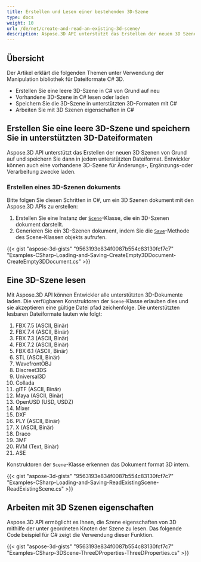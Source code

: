 ```yaml
---
title: Erstellen und Lesen einer bestehenden 3D-Szene
type: docs
weight: 10
url: /de/net/create-and-read-an-existing-3d-scene/
description: Aspose.3D API unterstützt das Erstellen der neuen 3D Szenen von Grund auf und speichern Sie dann in jedem unterstützten Dateiformat. Entwickler können auch eine vorhandene 3D-Szene für Änderungs-, Ergänzungs-oder Verarbeitung zwecke laden.
---
```

##  **Übersicht**
Der Artikel erklärt die folgenden Themen unter Verwendung der Manipulation bibliothek für Dateiformate C# 3D.
- Erstellen Sie eine leere 3D-Szene in C# von Grund auf neu
- Vorhandene 3D-Szene in C# lesen oder laden
- Speichern Sie die 3D-Szene in unterstützten 3D-Formaten mit C#
- Arbeiten Sie mit 3D Szenen eigenschaften in C#

##  **Erstellen Sie eine leere 3D-Szene und speichern Sie in unterstützten 3D-Dateiformaten**
Aspose.3D API unterstützt das Erstellen der neuen 3D Szenen von Grund auf und speichern Sie dann in jedem unterstützten Dateiformat. Entwickler können auch eine vorhandene 3D-Szene für Änderungs-, Ergänzungs-oder Verarbeitung zwecke laden.

###  **Erstellen eines 3D-Szenen dokuments**
Bitte folgen Sie diesen Schritten in C#, um ein 3D Szenen dokument mit den Aspose.3D APIs zu erstellen:

1. Erstellen Sie eine Instanz der [`Scene`](https://reference.aspose.com/3d/net/aspose.threed/scene)-Klasse, die ein 3D-Szenen dokument darstellt.
1. Generieren Sie ein 3D-Szenen dokument, indem Sie die [`Save`](https://reference.aspose.com/3d/net/aspose.threed/scene/methods/save)-Methode des Scene-Klassen objekts aufrufen.

{{< gist "aspose-3d-gists" "9563193e834f0087b554c83130fcf7c7" "Examples-CSharp-Loading-and-Saving-CreateEmpty3DDocument-CreateEmpty3DDocument.cs" >}}

##  **Eine 3D-Szene lesen**
Mit Aspose.3D API können Entwickler alle unterstützten 3D-Dokumente laden. Die verfügbaren Konstruktoren der `Scene`-Klasse erlauben dies und sie akzeptieren eine gültige Datei pfad zeichenfolge. Die unterstützten lesbaren Dateiformate lauten wie folgt:

1. FBX 7.5 (ASCII, Binär)
1. FBX 7.4 (ASCII, Binär)
1. FBX 7.3 (ASCII, Binär)
1. FBX 7.2 (ASCII, Binär)
1. FBX 6.1 (ASCII, Binär)
1. STL (ASCII, Binär)
1. WavefrontOBJ
1. Discreet3DS
1. Universal3D
1. Collada
1. glTF (ASCII, Binär)
1. Maya (ASCII, Binär)
1. OpenUSD (USD, USDZ)
1. Mixer
1. DXF
1. PLY (ASCII, Binär)
1. X (ASCII, Binär)
1. Draco
1. 3MF
1. RVM (Text, Binär)
1. ASE

Konstruktoren der `Scene`-Klasse erkennen das Dokument format 3D intern.

{{< gist "aspose-3d-gists" "9563193e834f0087b554c83130fcf7c7" "Examples-CSharp-Loading-and-Saving-ReadExistingScene-ReadExistingScene.cs" >}}

##  **Arbeiten mit 3D Szenen eigenschaften**
Aspose.3D API ermöglicht es Ihnen, die Szene eigenschaften von 3D mithilfe der unter geordneten Knoten der Szene zu lesen. Das folgende Code beispiel für C# zeigt die Verwendung dieser Funktion.

{{< gist "aspose-3d-gists" "9563193e834f0087b554c83130fcf7c7" "Examples-CSharp-3DScene-ThreeDProperties-ThreeDProperties.cs" >}}
